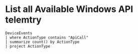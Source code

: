 

# List all Available Windows API telemtry
```
DeviceEvents
| where ActionType contains "ApiCall"
| summarize count() by ActionType
| project ActionType
```
